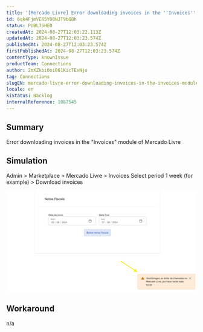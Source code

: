 ```yaml
---
title: '[Mercado Livre] Error downloading invoices in the ''Invoices'' module'
id: 6qk4FjmVE85YO8NJT9bQBh
status: PUBLISHED
createdAt: 2024-08-27T12:03:22.113Z
updatedAt: 2024-08-27T12:03:23.574Z
publishedAt: 2024-08-27T12:03:23.574Z
firstPublishedAt: 2024-08-27T12:03:23.574Z
contentType: knownIssue
productTeam: Connections
author: 2mXZkbi0oi061KicTExNjo
tag: Connections
slugEN: mercado-livre-error-downloading-invoices-in-the-invoices-module
locale: en
kiStatus: Backlog
internalReference: 1087545
---
```


## Summary


Error downloading invoices in the "Invoices" module of Mercado Livre


##

## Simulation


Admin > Marketplace > Mercado Livre > Invoices
Select period 1 week (for example) > Download invoices

 ![](https://raw.githubusercontent.com/vtexdocs/known-issues/refs/heads/main/docs/en/known-issues/Connections/mercado-livre-error-downloading-invoices-in-the-invoices-module_1.png)


##

## Workaround


n/a





